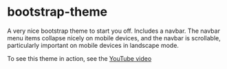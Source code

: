 # bootstrap-theme
A very nice bootstrap theme to start you off. Includes a navbar. The navbar menu items collapse nicely on mobile devices, and the navbar is scrollable, particularly important on mobile devices in landscape mode.

To see this theme in action, see the [YouTube video](https://www.youtube.com/watch?v=09BToC_yTzg)
